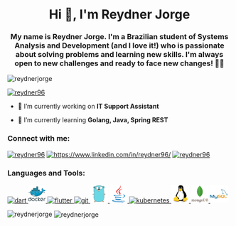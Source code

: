 <h1 align="center">Hi 👋, I'm Reydner Jorge</h1>
<h3 align="center">My name is Reydner Jorge. I'm a Brazilian student of Systems Analysis and Development (and I love it!) who is passionate about solving problems and learning new skills. I'm always open to new challenges and ready to face new changes! 🚀🚀</h3>

<p align="left"> <img src="https://komarev.com/ghpvc/?username=reydnerjorge&label=Profile%20views&color=0e75b6&style=flat" alt="reydnerjorge" /> </p>

<p align="left"> <a href="https://twitter.com/reydner96" target="blank"><img src="https://img.shields.io/twitter/follow/reydner96?logo=twitter&style=for-the-badge" alt="reydner96" /></a> </p>

- 🔭 I’m currently working on **IT Support Assistant**

- 🌱 I’m currently learning **Golang, Java, Spring REST**

<h3 align="left">Connect with me:</h3>
<p align="left">
<a href="https://twitter.com/reydner96" target="blank"><img align="center" src="https://raw.githubusercontent.com/rahuldkjain/github-profile-readme-generator/master/src/images/icons/Social/twitter.svg" alt="reydner96" height="30" width="40" /></a>
<a href="https://linkedin.com/in/https://www.linkedin.com/in/reydner96/" target="blank"><img align="center" src="https://raw.githubusercontent.com/rahuldkjain/github-profile-readme-generator/master/src/images/icons/Social/linked-in-alt.svg" alt="https://www.linkedin.com/in/reydner96/" height="30" width="40" /></a>
<a href="https://instagram.com/reydner96" target="blank"><img align="center" src="https://raw.githubusercontent.com/rahuldkjain/github-profile-readme-generator/master/src/images/icons/Social/instagram.svg" alt="reydner96" height="30" width="40" /></a>
</p>

<h3 align="left">Languages and Tools:</h3>
<p align="left"> <a href="https://www.w3schools.com/css/" target="_blank" rel="noreferrer"> <a href="https://dart.dev" target="_blank" rel="noreferrer"> <img src="https://www.vectorlogo.zone/logos/dartlang/dartlang-icon.svg" alt="dart" width="40" height="40"/> </a> <a href="https://www.docker.com/" target="_blank" rel="noreferrer"> <img src="https://raw.githubusercontent.com/devicons/devicon/master/icons/docker/docker-original-wordmark.svg" alt="docker" width="40" height="40"/> </a> <a href="https://flutter.dev" target="_blank" rel="noreferrer"> <img src="https://www.vectorlogo.zone/logos/flutterio/flutterio-icon.svg" alt="flutter" width="40" height="40"/> </a> <a href="https://git-scm.com/" target="_blank" rel="noreferrer"> <img src="https://www.vectorlogo.zone/logos/git-scm/git-scm-icon.svg" alt="git" width="40" height="40"/> </a> <a href="https://golang.org" target="_blank" rel="noreferrer"> <img src="https://raw.githubusercontent.com/devicons/devicon/master/icons/go/go-original.svg" alt="go" width="40" height="40"/> </a> <a href="https://www.java.com" target="_blank" rel="noreferrer"> <img src="https://raw.githubusercontent.com/devicons/devicon/master/icons/java/java-original.svg" alt="java" width="40" height="40"/> </a> <a href="https://kubernetes.io" target="_blank" rel="noreferrer"> <img src="https://www.vectorlogo.zone/logos/kubernetes/kubernetes-icon.svg" alt="kubernetes" width="40" height="40"/> </a> <a href="https://www.linux.org/" target="_blank" rel="noreferrer"> <img src="https://raw.githubusercontent.com/devicons/devicon/master/icons/linux/linux-original.svg" alt="linux" width="40" height="40"/> </a> <a href="https://www.mongodb.com/" target="_blank" rel="noreferrer"> <img src="https://raw.githubusercontent.com/devicons/devicon/master/icons/mongodb/mongodb-original-wordmark.svg" alt="mongodb" width="40" height="40"/> </a> <a href="https://www.mysql.com/" target="_blank" rel="noreferrer"> <img src="https://raw.githubusercontent.com/devicons/devicon/master/icons/mysql/mysql-original-wordmark.svg" alt="mysql" width="40" height="40"/> </a> </p>

<p><img align="left" src="https://github-readme-stats.vercel.app/api/top-langs?username=reydnerjorge&show_icons=true&locale=en&layout=compact" alt="reydnerjorge" /></p>

<p>&nbsp;<img align="center" src="https://github-readme-stats.vercel.app/api?username=reydnerjorge&show_icons=true&locale=en" alt="reydnerjorge" /></p>
